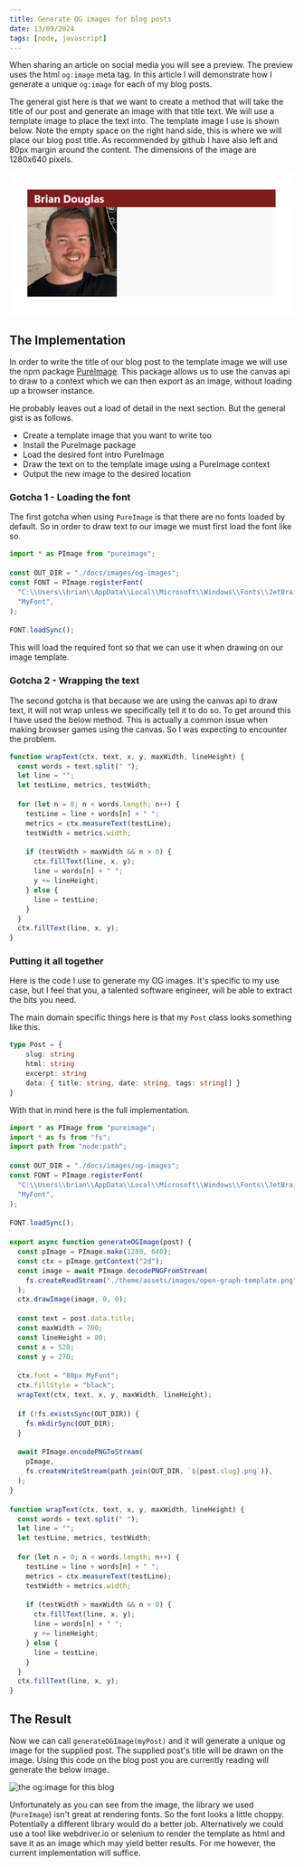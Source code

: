 ```yaml
---
title: Generate OG images for blog posts
date: 13/09/2024
tags: [node, javascript]
---
```


When sharing an article on social media you will see a preview. The preview uses the html `og:image` meta tag. In this
article I will demonstrate how I generate a unique `og:image` for each of my blog posts.

<!-- more -->

The general gist here is that we want to create a method that will take the title of our post and generate an image
with that title text. We will use a template image to place the text into. The template image I use is shown below.
Note the empty space on the right hand side, this is where we will place our blog post title. As recommended by github
I have also left and 80px margin around the content. The dimensions of the image are 1280x640 pixels.

<img class="pure-img" src="/images/open-graph-template.png"  alt="my og:image template"/>

## The Implementation

In order to write the title of our blog post to the template image we will use the npm package [PureImage](https://www.npmjs.com/package/pureimage).
This package allows us to use the canvas api to draw to a context which we can then export as an image, without loading
up a browser instance.

<magpie-trinket>
He probably leaves out a load of detail in the next section. But the general gist is as follows.
<ul>
    <li>Create a template image that you want to write too</li>
    <li>Install the PureImage package</li>
    <li>Load the desired font intro PureImage</li>
    <li>Draw the text on to the template image using a PureImage context</li>
    <li>Output the new image to the desired location</li>
</ul>
</magpie-trinket>

### Gotcha 1 - Loading the font 

The first gotcha when using `PureImage` is that there are no fonts loaded by default. So in order to draw text to our image
we must first load the font like so.

```javascript
import * as PImage from "pureimage";

const OUT_DIR = "./docs/images/og-images";
const FONT = PImage.registerFont(
  "C:\\Users\\brian\\AppData\\Local\\Microsoft\\Windows\\Fonts\\JetBrainsMono-Bold.ttf",
  "MyFont",
);

FONT.loadSync();
```

This will load the required font so that we can use it when drawing on our image template.

### Gotcha 2 - Wrapping the text

The second gotcha is that because we are using the canvas api to draw text, it will not wrap unless we specifically tell
it to do so. To get around this I have used the below method. This is actually a common issue when making browser games
using the canvas. So I was expecting to encounter the problem.

```javascript
function wrapText(ctx, text, x, y, maxWidth, lineHeight) {
  const words = text.split(" ");
  let line = "";
  let testLine, metrics, testWidth;

  for (let n = 0; n < words.length; n++) {
    testLine = line + words[n] + " ";
    metrics = ctx.measureText(testLine);
    testWidth = metrics.width;

    if (testWidth > maxWidth && n > 0) {
      ctx.fillText(line, x, y);
      line = words[n] + " ";
      y += lineHeight;
    } else {
      line = testLine;
    }
  }
  ctx.fillText(line, x, y);
}
```

### Putting it all together

Here is the code I use to generate my OG images. It's specific to my use case, but I feel that you, a talented software
engineer, will be able to extract the bits you need.

The main domain specific things here is that my `Post` class looks something like this.

```typescript
type Post = {
    slug: string
    html: string
    excerpt: string
    data: { title: string, date: string, tags: string[] }
}
```

With that in mind here is the full implementation.

```javascript
import * as PImage from "pureimage";
import * as fs from "fs";
import path from "node:path";

const OUT_DIR = "./docs/images/og-images";
const FONT = PImage.registerFont(
  "C:\\Users\\brian\\AppData\\Local\\Microsoft\\Windows\\Fonts\\JetBrainsMono-Bold.ttf",
  "MyFont",
);

FONT.loadSync();

export async function generateOGImage(post) {
  const pImage = PImage.make(1280, 640);
  const ctx = pImage.getContext("2d");
  const image = await PImage.decodePNGFromStream(
    fs.createReadStream("./theme/assets/images/open-graph-template.png"),
  );
  ctx.drawImage(image, 0, 0);

  const text = post.data.title;
  const maxWidth = 700;
  const lineHeight = 80;
  const x = 520;
  const y = 270;

  ctx.font = "80px MyFont";
  ctx.fillStyle = "black";
  wrapText(ctx, text, x, y, maxWidth, lineHeight);

  if (!fs.existsSync(OUT_DIR)) {
    fs.mkdirSync(OUT_DIR);
  }

  await PImage.encodePNGToStream(
    pImage,
    fs.createWriteStream(path.join(OUT_DIR, `${post.slug}.png`)),
  );
}

function wrapText(ctx, text, x, y, maxWidth, lineHeight) {
  const words = text.split(" ");
  let line = "";
  let testLine, metrics, testWidth;

  for (let n = 0; n < words.length; n++) {
    testLine = line + words[n] + " ";
    metrics = ctx.measureText(testLine);
    testWidth = metrics.width;

    if (testWidth > maxWidth && n > 0) {
      ctx.fillText(line, x, y);
      line = words[n] + " ";
      y += lineHeight;
    } else {
      line = testLine;
    }
  }
  ctx.fillText(line, x, y);
}
```

## The Result

Now we can call `generateOGImage(myPost)` and it will generate a unique og image for the supplied post. The supplied
post's title will be drawn on the image. Using this code on the blog post you are currently reading will generate the
below image.

<img class="pure-img" src="/images/og-images/generate-og-images-for-blog-posts.png"  alt="the og:image for this blog"/>

Unfortunately as you can see from the image, the library we used (`PureImage`) isn't great at rendering fonts. So the font 
looks a little choppy. Potentially a different library would do a better job. Alternatively we could use a tool like 
webdriver.io or selenium to render the template as html and save it as an image which may yield better results. For me
however, the current implementation will suffice.
